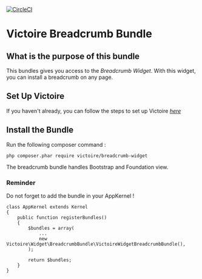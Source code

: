 [![CircleCI](https://circleci.com/gh/Victoire/WidgetBreadcrumbBundle.svg?style=shield)](https://circleci.com/gh/Victoire/WidgetBreadcrumbBundle)

Victoire Breadcrumb Bundle
============

## What is the purpose of this bundle

This bundles gives you access to the *Breadcrumb Widget*.
With this widget, you can install a breadcrumb on any page.

## Set Up Victoire

If you haven't already, you can follow the steps to set up Victoire *[here](https://github.com/Victoire/victoire/blob/master/doc/setup.md)*

## Install the Bundle

Run the following composer command :

    php composer.phar require victoire/breadcrumb-widget

The breadcrumb bundle handles Bootstrap and Foundation view.

### Reminder

Do not forget to add the bundle in your AppKernel !

    class AppKernel extends Kernel
    {
        public function registerBundles()
        {
            $bundles = array(
                ...
                new Victoire\Widget\BreadcrumbBundle\VictoireWidgetBreadcrumbBundle(),
            );

            return $bundles;
        }
    }
